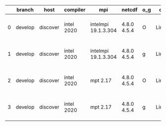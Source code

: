 |    | branch   | host     | compiler   | mpi                 | netcdf      | o_g   | os    | build   |   u_pass |   u_fail |   s_pass |   s_fail |   e_pass |   e_fail |   nuopc_pass |   nuopc_fail | artifacts_hash                                                                                                                                               | modified                  |
|----|----------|----------|------------|---------------------|-------------|-------|-------|---------|----------|----------|----------|----------|----------|----------|--------------|--------------|--------------------------------------------------------------------------------------------------------------------------------------------------------------|---------------------------|
|  0 | develop  | discover | intel 2020 | intelmpi 19.1.3.304 | 4.8.0 4.5.4 | O     | Linux | pass    |    13685 |        0 |       49 |        0 |       80 |        0 |           50 |            0 | [artifacts](https://github.com/esmf-org/esmf-test-artifacts/tree/86ecb31d4c61b3249cdca3c59669c5bc87b173d3/develop/discover/intel/2020/O/intelmpi/19.1.3.304) | 2022-03-15 01:59:22 -0400 |
|  1 | develop  | discover | intel 2020 | intelmpi 19.1.3.304 | 4.8.0 4.5.4 | g     | Linux | pass    |    13685 |        0 |       49 |        0 |       80 |        0 |           50 |            0 | [artifacts](https://github.com/esmf-org/esmf-test-artifacts/tree/71cd5af7b3cdebadff4d9c6bf2bbcd1a1c1c4703/develop/discover/intel/2020/g/intelmpi/19.1.3.304) | 2022-03-15 02:02:40 -0400 |
|  2 | develop  | discover | intel 2020 | mpt 2.17            | 4.8.0 4.5.4 | O     | Linux | pass    |    13685 |        0 |       49 |        0 |       80 |        0 |           50 |            0 | [artifacts](https://github.com/esmf-org/esmf-test-artifacts/tree/587eafa837df88de8b9c66b6881ce98d80bdca06/develop/discover/intel/2020/O/mpt/2.17)            | 2022-03-15 01:50:46 -0400 |
|  3 | develop  | discover | intel 2020 | mpt 2.17            | 4.8.0 4.5.4 | g     | Linux | pass    |    13685 |        0 |       49 |        0 |       80 |        0 |           50 |            0 | [artifacts](https://github.com/esmf-org/esmf-test-artifacts/tree/b7395ca1866bca4e4c8378c6c2ea3070f557b507/develop/discover/intel/2020/g/mpt/2.17)            | 2022-03-15 01:53:19 -0400 |